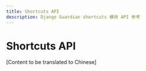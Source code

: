 ```yaml
---
title: Shortcuts API
description: Django Guardian shortcuts 模块 API 参考
---
```


# Shortcuts API

[Content to be translated to Chinese]

<!-- This page content will be translated from the main English api/shortcuts.md -->
